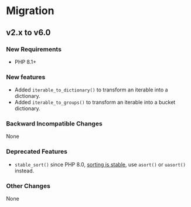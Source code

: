 # Migration

## v2.x to v6.0

### New Requirements

- PHP 8.1+

### New features

- Added `iterable_to_dictionary()` to transform an iterable into a dictionary.
- Added `iterable_to_groups()` to transform an iterable into a bucket dictionary.

### Backward Incompatible Changes

None

### Deprecated Features

- `stable_sort()` since PHP 8.0, [sorting is stable](https://wiki.php.net/rfc/stable_sorting), use `asort()` or `uasort()` instead.

### Other Changes

None
